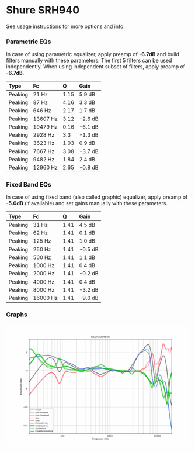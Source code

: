# Shure SRH940
See [usage instructions](https://github.com/jaakkopasanen/AutoEq#usage) for more options and info.

### Parametric EQs
In case of using parametric equalizer, apply preamp of **-6.7dB** and build filters manually
with these parameters. The first 5 filters can be used independently.
When using independent subset of filters, apply preamp of **-6.7dB**.

| Type    | Fc       |    Q | Gain    |
|:--------|:---------|:-----|:--------|
| Peaking | 21 Hz    | 1.15 | 5.9 dB  |
| Peaking | 87 Hz    | 4.16 | 3.3 dB  |
| Peaking | 646 Hz   | 2.17 | 1.7 dB  |
| Peaking | 13607 Hz | 3.12 | -2.6 dB |
| Peaking | 19479 Hz | 0.16 | -6.1 dB |
| Peaking | 2928 Hz  | 3.3  | -1.3 dB |
| Peaking | 3623 Hz  | 1.03 | 0.9 dB  |
| Peaking | 7667 Hz  | 3.08 | -3.7 dB |
| Peaking | 9482 Hz  | 1.84 | 2.4 dB  |
| Peaking | 12960 Hz | 2.65 | -0.8 dB |

### Fixed Band EQs
In case of using fixed band (also called graphic) equalizer, apply preamp of **-5.0dB**
(if available) and set gains manually with these parameters.

| Type    | Fc       |    Q | Gain    |
|:--------|:---------|:-----|:--------|
| Peaking | 31 Hz    | 1.41 | 4.5 dB  |
| Peaking | 62 Hz    | 1.41 | 0.1 dB  |
| Peaking | 125 Hz   | 1.41 | 1.0 dB  |
| Peaking | 250 Hz   | 1.41 | -0.5 dB |
| Peaking | 500 Hz   | 1.41 | 1.1 dB  |
| Peaking | 1000 Hz  | 1.41 | 0.4 dB  |
| Peaking | 2000 Hz  | 1.41 | -0.2 dB |
| Peaking | 4000 Hz  | 1.41 | 0.4 dB  |
| Peaking | 8000 Hz  | 1.41 | -3.2 dB |
| Peaking | 16000 Hz | 1.41 | -9.0 dB |

### Graphs
![](./Shure%20SRH940.png)